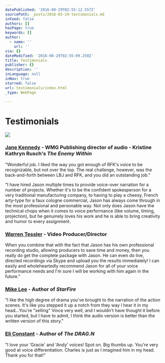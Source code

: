 ```yaml
---
datePublished: '2016-08-29T02:55:12.557Z'
sourcePath: _posts/2016-03-24-testimonials.md
inFeed: false
authors: []
hasPage: true
keywords: []
author:
  - name: ''
    url: ''
via: {}
dateModified: '2016-08-29T02:55:09.250Z'
title: Testimonials
publisher: {}
description: ''
inLanguage: null
inNav: true
starred: false
url: testimonials/index.html
_type: WebPage

---
```

# Testimonials
![](https://s3-us-west-2.amazonaws.com/the-grid-img/p/8432f9232d093573feadbed874a0635b7cc8ec81.jpg)

### [Jane Kennedy][0] - WMG Publishing director of audio - Kristine Kathryn Rusch's _The Enemy Within_

"Wonderful job. I liked the way you got enough of RFK's voice to be recognizable, but not over the top. The real challenge, however, was the back-and-forth between LBJ and RFK, and you did an outstanding job."

"I have hired Jason multiple times to provide voice-over narration for a number of projects. Whether it's to be the confident spokesperson for a very traditional manufacturing company, to having to play a cheesy, French arty-type for a faux cologne commercial, Jason has always come through in the most professional and personable way. Not only does Jason have the technical chops when it comes to voice performance (like volume, timing, projection), but he genuinely loves his work and he is able to bring creativity and humor to every assignment.

### [Warren Tessler][1] - Video Producer/Director

When you combine that with the fact that Jason has his own professional recording studio, allowing producers to save time and money, then you really do get the complete package with Jason. He can even do live, directed recordings via Skype and upload you the results immediately! I can easily and wholeheartedly recommend Jason for all of your voice performance needs and I'm sure I will be working with him again in the future."

### [Mike Lee][2] - Author of _StarFire_

"I like the high degree of drama you've brought to the narration of the action scenes. It's like you stepped it up a notch from they way I hear it in my head...You're "selling" Vince very well, and I wouldn't have thought it before you started, but I have to admit, I think the audio version is better than the written version of this story."

### [Eli Constant][3] - Author of _The DRAG.N_

"I love your 'Gracie' and 'Andy' voices! Spot on. Big thumbs up. You're very good at voice differentiation. Charles is just as I imagined him in my head. Thank you for that!"

[0]: http://www.audible.com/pd/Mysteries-Thrillers/The-Enemy-Within-Audiobook/B00S8QOTVY/ref=a_search_c4_1_5_srTtl?qid=1425876704&sr=1-5 "The Enemy Within on Audible.com"
[1]: http://www.warrentessler.com/ "Warren Tessler Portfolio"
[2]: http://www.audible.com/pd/Sci-Fi-Fantasy/StarFire-Audiobook/B00MNOERQE/ref=a_search_c4_1_1_srTtl?qid=1425876457&sr=1-1 "StarFire on Audible.com"
[3]: http://www.audible.com/pd/Sci-Fi-Fantasy/DRAGN-Audiobook/B00NX1WCUO/ref=a_search_c4_1_1_srTtl?qid=1425876798&sr=1-1 "The DRAG.N on Audible.com"